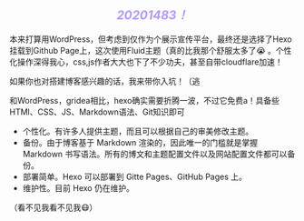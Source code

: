 <h2 style="text-align:center;font-weight:700;color:#B399FF"><em>20201483！</em></h2>

本来打算用WordPress，但考虑到仅作为个展示宣传平台，最终还是选择了Hexo挂载到Github Page上，这次使用Fluid主题（真的比我那个舒服太多了:sob: 。个性化操作深得我心，css,js作者大大也下了不少功夫，甚至自带cloudflare加速！

如果你也对搭建博客感兴趣的话，我来带你入坑！（逃

和WordPress，gridea相比，hexo确实需要折腾一波，不过它免费a！具备些HTMl、CSS、JS、Markdown语法、Git知识即可

- 个性化。有许多人提供主题，而且可以根据自己的审美修改主题。
- 备份。由于博客基于 Markdown 渲染的，因此唯一的门槛就是掌握 Markdown 书写语法。所有的博文和主题配置文件以及网站配置文件都可以备份。
- 部署简单。Hexo 可以部署到 Gitte Pages、GitHub Pages 上。
- 维护性。目前 Hexo 仍在维护。

（看不见我看不见我:mask:）